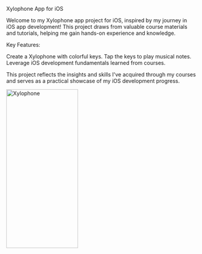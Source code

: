Xylophone App for iOS

Welcome to my Xylophone app project for iOS, inspired by my journey in iOS app development! This project draws from valuable course materials and tutorials, helping me gain hands-on experience and knowledge.

Key Features:

Create a Xylophone with colorful keys.
Tap the keys to play musical notes.
Leverage iOS development fundamentals learned from courses.

This project reflects the insights and skills I've acquired through my courses and serves as a practical showcase of my iOS development progress.


<img src="https://github.com/Shubhdeep-Brar/Xylophone-iOS/assets/105843871/43ee2525-6e9e-4adf-8f34-79fcdc7447a4" width="190" height="422" alt="Xylophone">



